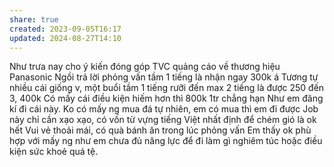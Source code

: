 ```yaml
---
share: true
created: 2023-09-05T16:17
updated: 2024-08-27T14:10
---
```

Như trưa nay cho ý kiến đóng góp TVC quảng cáo về thương hiệu Panasonic 
Ngồi trả lời phỏng vấn tầm 1 tiếng là nhận ngay 300k á
Tương tự nhiều cái giống v, một buổi tầm 1 tiếng rưỡi đến max 2 tiếng là được 250 đến 3, 400k 
Có mấy cái điều kiện hiếm hơn thì 800k 1tr chẳng hạn
Như em đăng kí đi cái này. Ko có mấy ng mua đá tự nhiên, em có mua thì em đi được
Job này chỉ cần xạo xạo, có vốn từ vựng tiếng Việt nhất định để chém gió là ok hết
Vui vẻ thoải mái, có quà bánh ăn trong lúc phỏng vấn 
Em thấy ok phù hợp với mấy ng như em chưa đủ năng lực để đi làm gì nghiêm túc hoặc điều kiện sức khoẻ quá tệ. 
